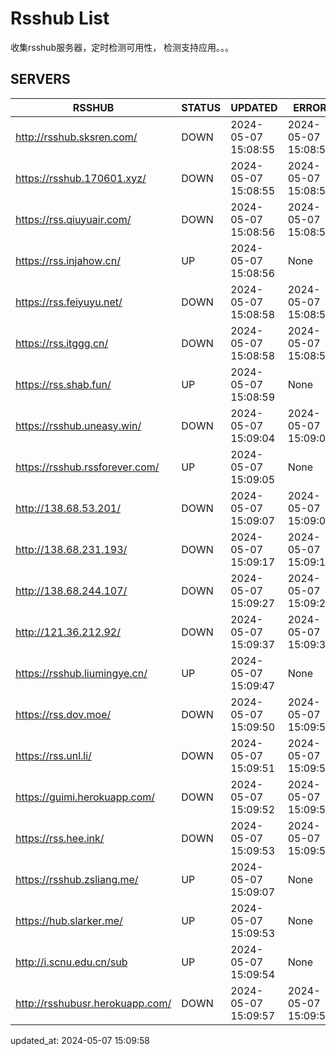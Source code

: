 # Rsshub List

收集rsshub服务器，定时检测可用性， 检测支持应用。。。


## SERVERS

|  RSSHUB   | STATUS  | UPDATED  | ERROR  | TWITTER |  
|  ----  | ----  | ----  | ----  | ---- |  
| http://rsshub.sksren.com/ | DOWN | 2024-05-07 15:08:55 | 2024-05-07 15:08:55 |  
| https://rsshub.170601.xyz/ | DOWN | 2024-05-07 15:08:55 | 2024-05-07 15:08:55 |  
| https://rss.qiuyuair.com/ | DOWN | 2024-05-07 15:08:56 | 2024-05-07 15:08:56 |  
| https://rss.injahow.cn/ | UP | 2024-05-07 15:08:56 | None ||  
| https://rss.feiyuyu.net/ | DOWN | 2024-05-07 15:08:58 | 2024-05-07 15:08:58 |  
| https://rss.itggg.cn/ | DOWN | 2024-05-07 15:08:58 | 2024-05-07 15:08:58 |  
| https://rss.shab.fun/ | UP | 2024-05-07 15:08:59 | None ||  
| https://rsshub.uneasy.win/ | DOWN | 2024-05-07 15:09:04 | 2024-05-07 15:09:04 |  
| https://rsshub.rssforever.com/ | UP | 2024-05-07 15:09:05 | None ||  
| http://138.68.53.201/ | DOWN | 2024-05-07 15:09:07 | 2024-05-07 15:09:07 |  
| http://138.68.231.193/ | DOWN | 2024-05-07 15:09:17 | 2024-05-07 15:09:17 |  
| http://138.68.244.107/ | DOWN | 2024-05-07 15:09:27 | 2024-05-07 15:09:27 |  
| http://121.36.212.92/ | DOWN | 2024-05-07 15:09:37 | 2024-05-07 15:09:37 |  
| https://rsshub.liumingye.cn/ | UP | 2024-05-07 15:09:47 | None ||  
| https://rss.dov.moe/ | DOWN | 2024-05-07 15:09:50 | 2024-05-07 15:09:50 |  
| https://rss.unl.li/ | DOWN | 2024-05-07 15:09:51 | 2024-05-07 15:09:51 |  
| https://guimi.herokuapp.com/ | DOWN | 2024-05-07 15:09:52 | 2024-05-07 15:09:52 |  
| https://rss.hee.ink/ | DOWN | 2024-05-07 15:09:53 | 2024-05-07 15:09:53 |  
| https://rsshub.zsliang.me/ | UP | 2024-05-07 15:09:07 | None |OK|  
| https://hub.slarker.me/ | UP | 2024-05-07 15:09:53 | None ||  
| http://i.scnu.edu.cn/sub | UP | 2024-05-07 15:09:54 | None ||  
| http://rsshubusr.herokuapp.com/ | DOWN | 2024-05-07 15:09:57 | 2024-05-07 15:09:57 |  
  

updated_at: 2024-05-07 15:09:58  
